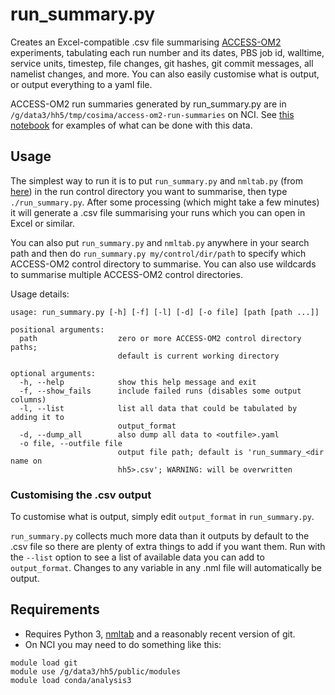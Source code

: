 # run_summary.py

Creates an Excel-compatible .csv file summarising [ACCESS-OM2](https://github.com/OceansAus/access-om2) experiments, tabulating each run number and its dates, PBS job id, walltime, service units, timestep, file changes, git hashes, git commit messages, all namelist changes, and more. You can also easily customise what is output, or output everything to a yaml file. 

ACCESS-OM2 run summaries generated by run_summary.py are in  `/g/data3/hh5/tmp/cosima/access-om2-run-summaries` on NCI. See [this notebook](https://github.com/aekiss/notebooks/blob/master/run_summary.ipynb) for examples of what can be done with this data.

## Usage

The simplest way to run it is to put `run_summary.py` and `nmltab.py` (from [here](https://github.com/aekiss/nmltab)) in the run control directory you want to summarise, then type `./run_summary.py`. After some processing (which might take a few minutes) it will generate a .csv file summarising your runs which you can open in Excel or similar.

You can also put `run_summary.py` and `nmltab.py` anywhere in your search path and then do `run_summary.py my/control/dir/path` to specify which ACCESS-OM2 control directory to summarise. You can also use wildcards to summarise multiple ACCESS-OM2 control directories.

Usage details:
```
usage: run_summary.py [-h] [-f] [-l] [-d] [-o file] [path [path ...]]

positional arguments:
  path                  zero or more ACCESS-OM2 control directory paths;
                        default is current working directory

optional arguments:
  -h, --help            show this help message and exit
  -f, --show_fails      include failed runs (disables some output columns)
  -l, --list            list all data that could be tabulated by adding it to
                        output_format
  -d, --dump_all        also dump all data to <outfile>.yaml
  -o file, --outfile file
                        output file path; default is 'run_summary_<dir name on
                        hh5>.csv'; WARNING: will be overwritten
```

### Customising the .csv output
To customise what is output, simply edit `output_format` in `run_summary.py`.

`run_summary.py` collects much more data than it outputs by default to the .csv file so there are plenty of extra things to add if you want them. Run with the `--list` option to see a list of available data you can add to `output_format`. Changes to any variable in any .nml file will automatically be output.
  
## Requirements
- Requires Python 3, [nmltab](https://github.com/aekiss/nmltab) and a reasonably recent version of git.
- On NCI you may need to do something like this:
```
module load git
module use /g/data3/hh5/public/modules
module load conda/analysis3
```
